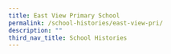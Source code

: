 ```yaml
---
title: East View Primary School
permalink: /school-histories/east-view-pri/
description: ""
third_nav_title: School Histories
---
```

